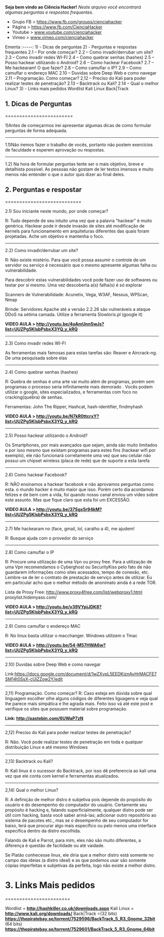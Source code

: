 
**Seja bem vindo ao Ciência Hacker!**
*Neste arquivo você encontrará algumas perguntas e respostas frequentes.*

* Grupo FB > https://www.fb.com/groups/cienciahacker
* Página > https://www.fb.com/CienciaHacker
* Youtube > www.youtube.com/cienciahacker
* Vimeo > www.vimeo.com/cienciahacker


Ementa
:-----:
        1) - Dicas de perguntas
        2) - Perguntas e respostas frequentes
                2.1     –     Por onde começar?
                2.2     –     Como invadir/derrubar um site?
                2.3     –     Como invadir redes WI-FI
                2.4     –     Como quebrar senhas (hashes)
                2.5     –     Posso hackear utilizando o Android?
                2.6     –     Como hackear Facebook?
                2.7     –     Me hackearam! O que fazer?
                2.8     –     Como camuflar o IP?
                2.9     –     Como camuflar o endereço MAC
                2.10    –     Duvidas sobre Deep Web e como navegar
                2.11    –     Programação. Como começar?
                2,12    –     Preciso do Kali para poder realizar testes de penetração?
                2.13    –     Backtrack ou Kali?
                2.14    –     Qual o melhor Linux?
        3) - Links mais pedidos
                Wordlist
                Kali Linux
                Back|Track
 

## 1. Dicas de Perguntas
========================

1)Antes de começarmos irei apresentar algumas dicas de como formular perguntas
de forma adequada.
 
------------------------------------------------------------------------------
1.1)Não iremos fazer o trabalho de vocês, portanto não postem exercícios de
faculdade e esperem aprovação ou respostas.
 
------------------------------------------------------------------------------
1.2) Na hora de formular perguntas tente ser o mais objetivo, breve e
detalhista possível. As pessoas não gostam de ler textos imensos e muito
menos não entender o que o autor quis dizer ao final deles.
 


## 2. Perguntas e respostar
===========================

2.1) Sou iniciante neste mundo, por onde começar?
 
R: Tudo depende de seu intuito uma vez que a palavra "hackear" é muito
genérica. Hackear pode ir desde invasão de sites até modificação de kernels
para funcionamento em arquiteturas diferentes das quais foram projetadas. Ache
um objetivo e mantenha o foco.
 
--------------------------------------------------------------------------------
2.2) Como invadir/derrubar um site?
 
R: Não existe mistério. Para que você possa assumir o controle de um servidor ou
serviço é necessário que o mesmo apresente algumas falha ou vulnerabilidade.
 
Para descobrir estas vulnerabilidades você pode fazer uso de softwares ou
testar por sí mesmo. Uma vez descoberta a(s) falha(s) é só explorar
 
Scanners de Vulnerabilidade: Acunetix, Vega, W3AF, Nessus, WPScan, Nmap
 
Brinde: Servidores Apache até a versão 2.2.26 são vulneráveis a ataque DDoS
na sétima camada. Utilize a ferramenta Slowloris.pl (google it)

**VIDEO AULA > http://youtu.be/4oAmUnnSwJs?list=UUZPg5KlsbPsbxX3YQ_y_kRQ**

------------------------------------------------------------------------------
2.3) Como invadir redes WI-FI
 
As ferramentas mais famosas para estas tarefas são: Reaver e Aircrack-ng. De
uma pesquisada sobre elas
 
------------------------------------------------------------------------------
2.4) Como quebrar senhas (hashes)
 
R: Quebra de senhas é uma arte vai muito além de programas, porém sem
programas o processo seria infinitamente mais demorado .
Vocês podem utilizar o google, sites especializados, e ferramentas com foco
no cracking(quebra) de senhas.
 
Ferramentas: John The Ripper, Hashcat, hash-identifier, findmyhash

**VIDEO AULA > http://youtu.be/N7kR0ttcrxY?list=UUZPg5KlsbPsbxX3YQ_y_kRQ**

------------------------------------------------------------------------------
2.5) Posso hackear utilizando o Android?
 
Os Smartphones, por mais avançados que sejam, ainda são muito limitados e
por isso mesmo que existam programas para estes fins (hackear wifi por
exemplo), ele não funcionará corretamente uma vez que seu celular não possui
um chipset wireless (placa de rede) que de suporte a esta tarefa
 
------------------------------------------------------------------------------
2.6) Como hackear Facebook?
 
R: NÃO ensinamos a hackear facebook e não aprovamos perguntas como esta.
o mundo hacker é muito maior que isso. Porém certo dia acordamos felizes e de
bem com a vida, foi quando nosso canal enviou um vídeo sobre este assunto.
Mas que fique claro que esta foi um EXCESSÃO.

**VIDEO AULA > http://youtu.be/37Sgx5r94kM?list=UUZPg5KlsbPsbxX3YQ_y_kRQ**

------------------------------------------------------------------------------
2.7) Me hackearam no (face, gmail, lol, caralho a 4), me ajudem!
 
R: Busque ajuda com o provedor do serviço
 
------------------------------------------------------------------------------
2.8) Como camuflar o IP
 
R: Procure uma utilização de uma Vpn ou proxy free. Para a utilização de uma
Vpn recomendamos o Cyberghost ou SecurityKiss pelo fato de não guardarem
informações como sites acessados, tempo de conexão, etc. Lembre-se de ler o
contrato de prestação de serviço antes de utilizar.
Eu em particular acho que o melhor método de anonimato ainda é a rede TOR.
 
Lista de Proxy Free:
http://www.proxy4free.com/list/webproxy1.html
proxylist.hidemyass.com/

**VIDEO AULA > http://youtu.be/v39VYpjJDK8?list=UUZPg5KlsbPsbxX3YQ_y_kRQ**

------------------------------------------------------------------------------
2.9) Como camuflar o endereço MAC
 
R: No linux basta utilizar o macchanger.
Windows utilizem o Tmac

**VIDEO AULA > http://youtu.be/54-M57HWA6w?list=UUZPg5KIsbPsbxX3YQ_y_kRQ**

------------------------------------------------------------------------------
2.10) Duvidas sobre Deep Web e como navegar
 
Link:https://docs.google.com/document/d/1wZXvpL5EEDKiznAvHrMACFE7SM14t0SsX-cUlZZow2Y/edit
 
------------------------------------------------------------------------------
2,11) Programação. Como começar?
R: Caso esteja em dúvida sobre qual linguagem escolher olhe alguns códigos de
diferentes liguagens e veja qual lhe parece mais simpática e lhe agrada mais. Feito
isso vá até este post e verifique os sites que possuem material sobre programação.
 
**Link: http://pastebin.com/6UWaP7zN**
 
------------------------------------------------------------------------------
2,12) Preciso do Kali para poder realizar testes de penetração?
 
R: Não. Você pode realizar testes de penetração em toda e qualquer distribuição Linux e até mesmo Windows
 
------------------------------------------------------------------------------
2,13) Backtrack ou Kali?
 
R: Kali linux é o sucessor do Backtrack, por isso dê preferencia ao kali uma vez que ele conta com kernel e ferramentas atualizados.
 
------------------------------------------------------------------------------
2,14) Qual o melhor Linux?
 
R: A definição de melhor distro é subjetiva pois depende do propósito do usuário e do desempenho do computador do usuário.
Certamente seu propósito é hacking e, falando superficialmente, qualquer distro pode ser útil com hacking, basta você saber armá-las; adicionar outro repositório ao sistema de pacotes etc., mas se o desempenho de seu computador for baixo, terá que procurar algo mais específico ou pelo menos uma interface específica dentro da distro escolhida.
 
Falando de Kali e Parrot, para mim, eles não são muito diferentes, a diferença é questão de facilidade ou até vaidade.
 
Se Platão conhecesse linux, ele diria que a melhor distro está somente no campo das ideias (a distro ideal) e as que podemos usar são somente cópias imperfeitas e subjetivas da perfeita, logo não existe a melhor distro.
 

# 3. Links Mais pedidos
=======================
 
Wordlist = **http://hashkiller.co.uk/downloads.aspx**
Kali Linux = **http://www.kali.org/downloads/**
Back|Track =(32 bits) **https://thepiratebay.se/torrent/7529596/BackTrack_5_R3_Gnome_32bit**
            (64 bits) **https://thepiratebay.se/torrent/7529601/BackTrack_5_R3_Gnome_64bit**
